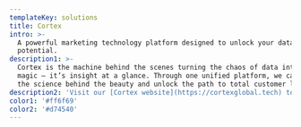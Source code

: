 ```yaml
---
templateKey: solutions
title: Cortex
intro: >-
  A powerful marketing technology platform designed to unlock your data’s true
  potential.
description1: >-
  Cortex is the machine behind the scenes turning the chaos of data into pure
  magic – it’s insight at a glance. Through one unified platform, we can reveal
  the science behind the beauty and unlock the path to total customer loyalty.
description2: 'Visit our [Cortex website](https://cortexglobal.tech) to find out more.'
color1: '#ff6f69'
color2: '#d74540'
---
```


